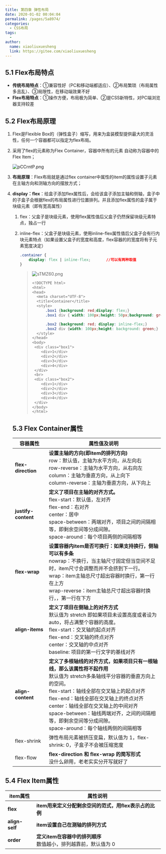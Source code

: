 ```yaml
---
title: 第四章 弹性布局
date: 2020-01-02 00:04:04
permalink: /pages/5a8974/
categories:
  - CSS布局
tags:
  - 
author: 
  name: xiaoliuxuesheng
  link: https://gitee.com/xiaoliuxuesheng
---
```


## 5.1 Flex布局特点

- **传统布局特点**：①兼容性好（PC和移动端都适应）、②布局繁琐（布局属性多且乱）、③局限性，在移动端效果不好
- **Flex布局特点**：①操作方便，布局极为简单、②是CSS新特性，对PC端浏览器支持较差

## 5.2 Flex布局原理



1. Flex是Flexible Box的（弹性盒子）缩写，用来为盒装模型提供最大的灵活性，任何一个容器都可以指定为flex布局。

2. 采用了flex的元素称为Flex Container，容器中所有的元素 自动称为容器中的Flex Item；

   <img src="https://s1.ax1x.com/2023/06/05/pCCrntP.png" alt="pCCrntP.png" border="0" />

3. **布局原理**：Flex布局就是通过flex container中属性的item的属性设置子元素在主轴方向和测轴方向的摆放方式；

4. **display：flex**：给盒子添加flex属性后，会给该盒子添加主轴和侧轴，盒子中的子盒子会根据flex的布局属性进行位置排列。并且添加flex属性的盒子属于块级元素（即有宽高属性）

   1. flex：父盒子是块级元素，使用flex属性值后父盒子仍然保留块级元素特点，独占一行

   2. inline-flex：父盒子是块级元素，使用inline-flex属性值后父盒子会有行内块元素特点（如果设置父盒子的宽度和高度，flex容器的的宽度将有子元素宽度决定）

      ```css
      .container {
          display: flex | inline-flex;       //可以有两种取值
      }
      ```

      > <img src="https://s3.ax1x.com/2021/01/23/sTMZ60.png" alt="sTMZ60.png" border="0" />
      >
      > ```css
      > <!DOCTYPE html>
      > <html>
      > <head>
      >   <meta charset="UTF-8">
      >   <title>Container</title>
      >   <style>
      >       .box1 {background: red;display: flex;}
      >       .box1 div { width: 100px;height: 50px;background: green;}
      > 
      >       .box2 {background: red; display: inline-flex;}
      >       .box2 div {width: 100px;height: background: green;}
      >   </style>
      > </head>
      > <body>
      >  <div class="box1">
      >     <div>1</div>
      >     <div>2</div>
      >     <div>3</div>
      >     <div>4</div>
      >  </div>
      >  <br>
      >  <div class="box2">
      >     <div>1</div>
      >     <div>2</div>
      >     <div>3</div>
      >     <div>4</div>
      >  </div>
      > </body>
      > </html>
      > ```

   ## 5.3 Flex Container属性

   | 容器属性            | 属性值及说明                                                 |
   | ------------------- | ------------------------------------------------------------ |
   | **flex-direction**  | **设置主轴的方向(即item的排列方向)**<br />row：默认值，主轴为水平方向，从左向右<br />row-reverse：主轴为水平方向，从右向左<br />column：主轴为垂直方向，从上向下<br />column-reverse：主轴为垂直方向，从下向上 |
   | **justify-content** | **定义了项目在主轴的对齐方式。**<br />flex-start：默认值，左对齐<br />flex-end：右对齐<br />center：居中<br />space-between：两端对齐，项目之间的间隔相等，即剩余空间等分成间隙。<br />space-around：每个项目两侧的间隔相等 |
   | **flex-wrap**       | **设置容器内item是否可换行：如果支持换行，侧轴可以有多条**<br />nowrap：不换行，当主轴尺寸固定但当空间不足时，item尺寸会调整而并不会挤到下一行。<br/>wrap：item主轴总尺寸超出容器时换行，第一行在上方<br />wrap-reverse：item主轴总尺寸超出容器时换行，，第一行在下方 |
   | **align-items**     | **定义了项目在侧轴上的对齐方式**<br />默认值为 stretch 即如果项目未设置高度或者设为 auto，将占满整个容器的高度。<br />flex-start：交叉轴的起点对齐<br />flex-end：交叉轴的终点对齐<br />center：交叉轴的中点对齐<br />baseline: 项目的第一行文字的基线对齐 |
   | **align-content**   | **定义了多根轴线的对齐方式，如果项目只有一根轴线，那么该属性将不起作用**<br />默认值为 stretch多条轴线平分容器的垂直方向上的空间。<br />flex-start：轴线全部在交叉轴上的起点对齐<br />flex-end：轴线全部在交叉轴上的终点对齐<br />center：轴线全部在交叉轴上的中间对齐<br />space-between：轴线两端对齐，之间的间隔相等，即剩余空间等分成间隙。<br />space-around：每个轴线两侧的间隔相等 |
   | flex-shrink         | 弹性布局元素被挤压变扁，默认值为 1，flex-shrink: 0，子盒子不会被压缩宽度 |
   | flex-flow           | **flex-direction 和 flex-wrap 的简写形式**<br />没什么卵用，老老实实分开写就好了 |

## 5.4 Flex Item属性

| item属性       | 属性说明                                                     |
| -------------- | ------------------------------------------------------------ |
| **flex**       | **item用来定义分配剩余空间的范式，用flex表示占的比例**       |
| **align-self** | **item设置自己在测轴的排列方式**<br />                       |
| **order**      | **定义item在容器中的排列顺序**<br />数值越小，排列越靠前，默认值为 0 |
